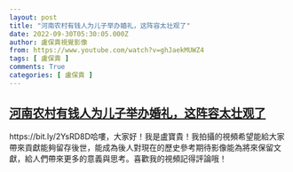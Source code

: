 ```yaml
---
layout: post
title: "河南农村有钱人为儿子举办婚礼，这阵容太壮观了"
date: 2022-09-30T05:30:05.000Z
author: 盧保貴視覺影像
from: https://www.youtube.com/watch?v=ghJaekMUWZ4
tags: [ 盧保貴 ]
comments: True
categories: [ 盧保貴 ]
---
```

<!--1664515805000-->
[河南农村有钱人为儿子举办婚礼，这阵容太壮观了](https://www.youtube.com/watch?v=ghJaekMUWZ4)
------

<div>
https://bit.ly/2YsRD8D哈嘍，大家好！我是盧寶貴！我拍攝的視頻希望能給大家帶來貢獻能夠留存後世，能成為後人對現在的歷史參考期待影像能為將來保留文獻，給人們帶來更多的意義與思考。喜歡我的視頻記得評論哦！
</div>
